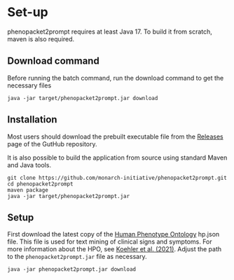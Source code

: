 # Set-up

phenopacket2prompt requires at least Java 17. To build it from scratch, maven is also required.

## Download command
Before running the batch command, run the download command to get the necessary files

```
java -jar target/phenopacket2prompt.jar download
```



## Installation


Most users should download the prebuilt executable file from the
[Releases](https://github.com/monarch-initiative/phenopacket2prompt/releases) page of the GutHub repository.

It is also possible to build the application from source using standard Maven and Java tools.

```shell title="building the app"
git clone https://github.com/monarch-initiative/phenopacket2prompt.git
cd phenopacket2prompt
maven package
java -jar target/phenopacket2prompt.jar
```

## Setup


First download the latest copy of the [Human Phenotype Ontology](https://hpo.jax.org/app/) hp.json file. This file is
used for text mining of clinical signs and symptoms. For more information about the HPO, see
[Koehler et al. (2021)](https://pubmed.ncbi.nlm.nih.gov/33264411/). Adjust the path to the `phenopacket2prompt.jar`
file as necessary.



```shell title="download"
java -jar phenopacket2prompt.jar download
```

